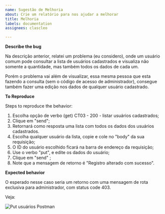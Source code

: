 ```yaml
---
name: Sugestão de Melhoria
about: Crie um relatório para nos ajudar a melhorar
title: Melhoria
labels: documentation
assignees: clascleo

---
```


**Describe the bug**

Na descrição anterior, relatei um problema (eu considero), onde um usuário comum pode consultar a lista de usuários cadastrados e visualiza não somente a quantidade, mas também todos os dados de cada um.

Porém o problema vai além de visualizar, essa mesma pessoa que esta fazendo a consulta (sem o código de acesso de administrador), consegue também fazer uma edição nos dados de qualquer usuário cadastrado.

**To Reproduce**

Steps to reproduce the behavior:

1. Escolha opção de verbo (get) CT03 - 200 - listar usuários cadastrados;
2. Clique em "send";
3. Retornará como resposta uma lista com todos os dados dos usuários cadastrados.
4. Escolha qualquer usuário da lista, copie e cole no "body" da sua requisição;
5. O ID do usuário escolhido ficará na barra de endereço da requisição;
6. Use o verbo "put", e edite os dados do usuário;
7. Clique em "send" ;
8. Note que a mensagem de retorno é "Registro alterado com sucesso".

**Expected behavior**

O esperado nesse caso seria um retorno com uma mensagem de rota exclusiva para administrador, com status code 403.
 
Veja:

![Put usuários Postman](https://user-images.githubusercontent.com/109304734/188421289-a7925b7a-fb7d-4532-ad7e-95a37dffbd05.png)

